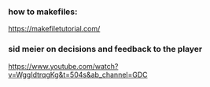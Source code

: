 

### how to makefiles:
https://makefiletutorial.com/


### sid meier on decisions and feedback to the player
https://www.youtube.com/watch?v=WggIdtrqgKg&t=504s&ab_channel=GDC